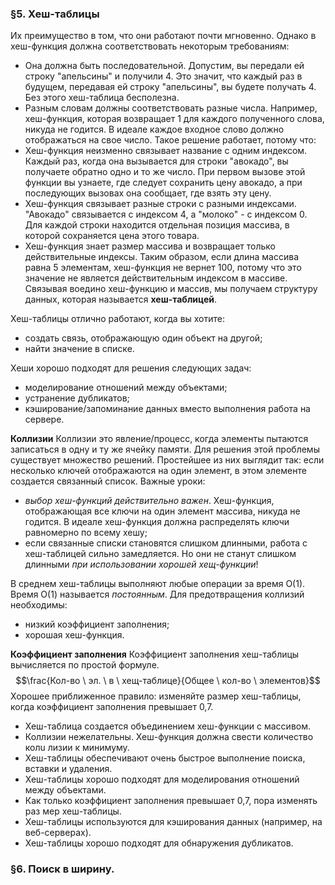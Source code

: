 ### §5. Хеш-таблицы
Их преимущество в том, что они работают почти мгновенно. Однако в хеш-функция должна соответствовать некоторым требованиям:
- Она должна быть последовательной. Допустим, вы передали ей строку "апельсины" и получили 4. Это значит, что каждый раз в будущем, передавая ей строку "апельсины", вы будете получать 4. Без этого хеш-таблица бесполезна.
- Разным словам должны соответствовать разные числа. Например, хеш-функция, которая возвращает 1 для каждого полученного слова, никуда не годится. В идеале каждое входное слово должно отображаться на свое число.
Такое решение работает, потому что:
- Хеш-функция неизменно связывает название с одним индексом. Каждый раз, когда она вызывается для строки "авокадо", вы получаете обратно одно и то же число. При первом вызове этой функции вы узнаете, где следует сохранить цену авокадо, а при последующих вызовах она сообщает, где взять эту цену.
- Хеш-функция связывает разные строки с разными индексами. "Авокадо" связывается с индексом 4, а "молоко" - с индексом 0. Для каждой строки находится отдельная позиция массива, в которой сохраняется цена этого товара.
- Хеш-функция знает размер массива и возвращает только действительные индексы. Таким образом, если длина массива равна 5 элементам, хеш-функция не вернет 100, потому что это значение не является действительным индексом в массиве.
Связывая воедино хеш-функцию и массив, мы получаем структуру данных, которая называется __хеш-таблицей__.

Хеш-таблицы отлично работают, когда вы хотите:
- создать связь, отображающую один объект на другой;
- найти значение в списке.

Хеши хорошо подходят для решения следующих задач:
- моделирование отношений между объектами;
- устранение дубликатов;
- кэширование/запоминание данных вместо выполнения работа на сервере.

__Коллизии__
Коллизии это явление/процесс, когда элементы пытаются записаться в одну и ту же ячейку памяти. Для решения этой проблемы существует множество решений. Простейшее из них выглядит так: если несколько ключей отображаются на один элемент, в этом элементе создается связанный список.
Важные уроки:
- _выбор хеш-функций действительно важен_. Хеш-функция, отображающая все ключи на один элемент массива, никуда не годится. В идеале хеш-функция должна распределять ключи равномерно по всему хешу;
- если связанные списки становятся слишком длинными, работа с хеш-таблицей сильно замедляется. Но они не станут слишком длинными _при использовании хорошей хещ-функции_!

В среднем хеш-таблицы выполняют любые операции за время О(1). Время О(1) называется _постоянным_.
Для предотвращения коллизий необходимы:
- низкий коэффициент заполнения;
- хорошая хеш-функция.

__Коэффициент заполнения__
Коэффициент заполнения хеш-таблицы вычисляется по простой формуле.
$$\frac{Кол-во \ эл. \ в \ хещ-таблице}{Общее \ кол-во \ элементов}$$
Хорошее приближенное правило: изменяйте размер хеш-таблицы, когда коэффициент заполнения превышает 0,7.

- Хеш-таблица создается объединением хеш-функции с массивом.
- Коллизии нежелательны. Хеш-функция должна свести количество колu лизии к минимуму.
- Хеш-таблицы обеспечивают очень быстрое выполнение поиска, вставки и удаления.
- Хеш-таблицы хорошо подходят для моделирования отношений между объектами. 
- Как только коэффициент заполнения превышает 0,7, пора изменять раз­ мер хеш-таблицы.
- Хеш-таблицы используются для кэширования данных (например, на веб-серверах). 
- Хеш-таблицы хорошо подходят для обнаружения дубликатов.

### §6. Поиск в ширину.
